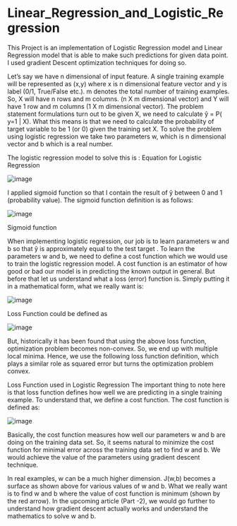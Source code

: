 # Linear_Regression_and_Logistic_Regression

This Project is an implementation of Logistic Regression model and Linear Regression model that is able to make such predictions for given data point. I used gradient Descent optimization techniques for doing so.

Let’s say we have n dimensional of input feature. A single training example will be represented as (x,y) where x is n dimensional feature vector and y is label (0/1, True/False etc.). m denotes the total number of training examples. So, X will have n rows and m columns. (n X m dimensional vector) and Y will have 1 row and m columns (1 X m dimensional vector).
The problem statement formulations turn out to be given X, we need to calculate ŷ = P( y=1 | X). What this means is that we need to calculate the probability of target variable to be 1 (or 0) given the training set X.
To solve the problem using logistic regression we take two parameters w, which is n dimensional vector and b which is a real number.

The logistic regression model to solve this is :
Equation for Logistic Regression

![image](https://miro.medium.com/max/520/1*xDjD0feFXCHkhgqMHYFvrg.png)

I applied sigmoid function so that I contain the result of ŷ between 0 and 1 (probability value). The sigmoid function definition is as follows:

![image](https://miro.medium.com/max/491/1*qJRi0QyZQAzcjRPI5zem-A.png)

Sigmoid function

When implementing logistic regression, our job is to learn parameters w and b so that ŷ is approximately equal to the test target . To learn the parameters w and b, we need to define a cost function which we would use to train the logistic regression model. A cost function is an estimator of how good or bad our model is in predicting the known output in general. But before that let us understand what a loss (error) function is. Simply putting it in a mathematical form, what we really want is:

![image](https://miro.medium.com/max/1078/1*WQsr-Mo1nQKysOjyh5T6Ug.png)

Loss Function could be defined as

![image](https://miro.medium.com/max/581/1*zoWobz6RAVkPrCG290-nyg.png)

But, historically it has been found that using the above loss function, optimization problem becomes non-convex. So, we end up with multiple local minima. Hence, we use the following loss function definition, which plays a similar role as squared error but turns the optimization problem convex.

Loss Function used in Logistic Regression
The important thing to note here is that loss function defines how well we are predicting in a single training example. To understand that, we define a cost function. The cost function is defined as:

![image](https://miro.medium.com/max/1877/1*9s9vtYRULW85fD0ol1H4jA.png)

Basically, the cost function measures how well our parameters w and b are doing on the training data set. So, it seems natural to minimize the cost function for minimal error across the training data set to find w and b. We would achieve the value of the parameters using gradient descent technique.

In real examples, w can be a much higher dimension. J(w,b) becomes a surface as shown above for various values of w and b. What we really want is to find w and b where the value of cost function is minimum (shown by the red arrow).
In the upcoming article (Part -2), we would go further to understand how gradient descent actually works and understand the mathematics to solve w and b.

